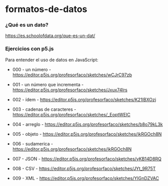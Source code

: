 # formatos-de-datos

### ¿Qué es un dato?

https://es.schoolofdata.org/que-es-un-dat/



### Ejercicios con p5.js

Para entender el uso de datos en JavaScript: 

- 000 - un número - https://editor.p5js.org/profesorfaco/sketches/wCJrC97zb

- 001 - un número que incrementa - https://editor.p5js.org/profesorfaco/sketches/Jxux74Irs

- 002 - ídem - https://editor.p5js.org/profesorfaco/sketches/K21IBXOzj

- 003 - cadenas de caracteres - https://editor.p5js.org/profesorfaco/sketches/_EoptWEIC

- 004 - arreglo - https://editor.p5js.org/profesorfaco/sketches/b8o79kL3k

- 005 - objeto - https://editor.p5js.org/profesorfaco/sketches/jkRGOch8N

- 006 - sudamerica - https://editor.p5js.org/profesorfaco/sketches/jkRGOch8N

- 007 - JSON - https://editor.p5js.org/profesorfaco/sketches/yKB14D8RQ

- 008 - CSV - https://editor.p5js.org/profesorfaco/sketches/JYt_9R75T

- 009 - XML - https://editor.p5js.org/profesorfaco/sketches/YIGnDZVAC
